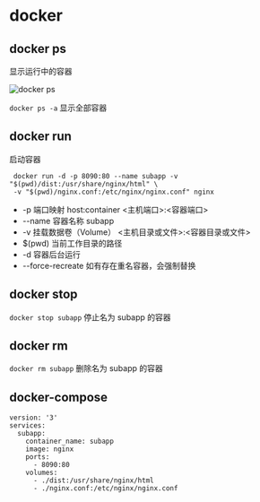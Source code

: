 # docker

## docker ps
显示运行中的容器

![docker ps](/img/docker_ps.png)

`docker ps -a` 显示全部容器

## docker run
启动容器
```
 docker run -d -p 8090:80 --name subapp -v "$(pwd)/dist:/usr/share/nginx/html" \
 -v "$(pwd)/nginx.conf:/etc/nginx/nginx.conf" nginx
```
* -p 端口映射 host:container  <主机端口>:<容器端口>
* --name 容器名称  subapp
* -v 挂载数据卷（Volume）  <主机目录或文件>:<容器目录或文件>
* $(pwd) 当前工作目录的路径
* -d 容器后台运行
* --force-recreate 如有存在重名容器，会强制替换

## docker stop
`docker stop subapp`
停止名为 subapp 的容器

## docker rm 
`docker rm subapp`
删除名为 subapp 的容器

## docker-compose
```
version: '3'
services:
  subapp:
    container_name: subapp
    image: nginx
    ports:
      - 8090:80
    volumes:
      - ./dist:/usr/share/nginx/html
      - ./nginx.conf:/etc/nginx/nginx.conf
```
